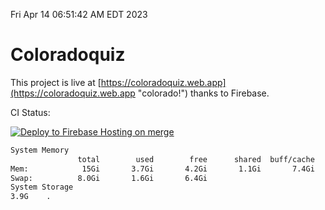 Fri Apr 14 06:51:42 AM EDT 2023

# Coloradoquiz


This project is live at [https://coloradoquiz.web.app](https://coloradoquiz.web.app "colorado!") thanks to Firebase.

CI Status: 

[![Deploy to Firebase Hosting on merge](https://github.com/teamkushal/coloradoquiz/actions/workflows/firebase-hosting-merge.yml/badge.svg)](https://github.com/teamkushal/coloradoquiz/actions/workflows/firebase-hosting-merge.yml)

```bash
System Memory
               total        used        free      shared  buff/cache   available
Mem:            15Gi       3.7Gi       4.2Gi       1.1Gi       7.4Gi        10Gi
Swap:          8.0Gi       1.6Gi       6.4Gi
System Storage
3.9G	.
```
```bash
